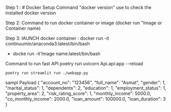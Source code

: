 Step 1 :  # Docker Setup
Command "docker version" use to check the installed docker version

Step 2:
Command to run docker container or image (docker run "Image or Container name)

Step 3:
lAUNCH docker container : docker run -it continuumio/anaconda3:latest/bin/bash
 * docke run -it'Image name:latest/bin/bash


 

 Command to run fast API 
    poetry run uvicorn Api.api:app --reload

    poetry run streamlit run ./webapp.py

sampl Payload
    {
  "account_no": "123456",
  "full_name": "Asmat",
  "gender": 1,
  "marital_status": 1,
  "dependents": 2,
  "education": 1,
  "employment_status": 1,
  "property_area": 2,
  "risk_rating_score": 1,
  "monthly_income": 5000.0,
  "co_monthly_income": 2000.0,
  "loan_amount": 100000.0,
  "loan_duration": 3
}
